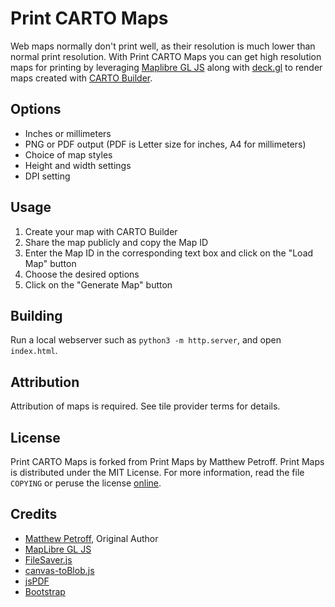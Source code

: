 # Print CARTO Maps

Web maps normally don't print well, as their resolution is much lower than
normal print resolution. With Print CARTO Maps you can get
high resolution maps for printing by leveraging 
[Maplibre GL JS](https://github.com/maplibre/maplibre-gl-js) along with 
[deck.gl](https://deck.gl) to render maps created with 
[CARTO Builder](https://carto.com/builder/).

## Options

* Inches or millimeters
* PNG or PDF output (PDF is Letter size for inches, A4 for millimeters)
* Choice of map styles
* Height and width settings
* DPI setting

## Usage

1. Create your map with CARTO Builder
2. Share the map publicly and copy the Map ID
3. Enter the Map ID in the corresponding text box and click on the "Load Map" button
4. Choose the desired options
5. Click on the "Generate Map" button

## Building

Run a local webserver such as `python3 -m http.server`, and open `index.html`.

## Attribution

Attribution of maps is required. See tile provider terms for details.

## License

Print CARTO Maps is forked from Print Maps by Matthew Petroff. 
Print Maps is distributed under the MIT License. For more information, read the
file `COPYING` or peruse the license
[online](https://github.com/mpetroff/print-maps/blob/master/COPYING).

## Credits

* [Matthew Petroff](http://mpetroff.net/), Original Author
* [MapLibre GL JS](https://github.com/maplibre/maplibre-gl-js)
* [FileSaver.js](https://github.com/eligrey/FileSaver.js/)
* [canvas-toBlob.js](https://github.com/eligrey/canvas-toBlob.js)
* [jsPDF](https://github.com/MrRio/jsPDF)
* [Bootstrap](http://getbootstrap.com/)
